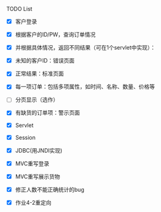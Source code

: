 TODO List

- [x] 客户登录


- [x] 根据客户的ID/PW，查询订单情况


- [x] 并根据具体情况，返回不同结果（可在1个servlet中实现）：


- [x] 未知的客户ID：错误页面


- [x] 正常结果：标准页面


- [x] 每一项订单：包括多项属性，如时间、名称、数量、价格等


- [ ] 分页显示（选作）


- [x] 有缺货的订单项：警示页面
- [x] Servlet
- [x] Session
- [x] JDBC(用JNDI实现)
- [x] MVC重写登录
- [x] MVC重写展示货物
- [x] 修正人数不能正确统计的bug
- [x] 作业4-2重定向